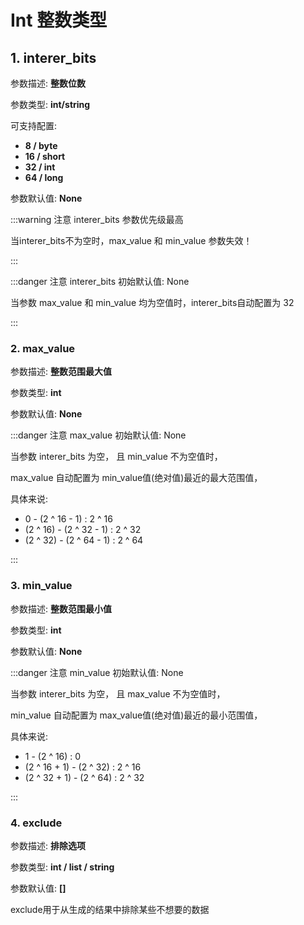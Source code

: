 # Int 整数类型

## 1. interer_bits

参数描述: <b class="grey-bg"> 整数位数 </b>

参数类型: <b class="pink-color grey-bg"> int/string </b>

可支持配置:
* <b class="vue-color grey-bg"> 8   /  byte    </b>
* <b class="vue-color grey-bg"> 16  /  short  </b>
* <b class="vue-color grey-bg"> 32  /  int    </b>
* <b class="vue-color grey-bg"> 64  /  long   </b>

参数默认值: <b class="grey-bg"> None </b>

:::warning 注意
interer_bits 参数优先级最高

当interer_bits不为空时，max_value 和 min_value 参数失效！

:::

:::danger 注意
interer_bits 初始默认值: None

当参数 max_value 和 min_value 均为空值时，interer_bits自动配置为 32

:::

### 2. max_value

参数描述: <b class="grey-bg"> 整数范围最大值 </b>

参数类型: <b class="pink-color grey-bg"> int </b>

参数默认值: <b class="grey-bg"> None </b>

:::danger 注意
max_value 初始默认值: None

当参数 interer_bits 为空， 且 min_value 不为空值时，

max_value 自动配置为 min_value值(绝对值)最近的最大范围值，

具体来说:

* 0 - (2 ^ 16 - 1) :  2 ^ 16
* (2 ^ 16) - (2 ^ 32 - 1) :  2 ^ 32
* (2 ^ 32) - (2 ^ 64 - 1) :  2 ^ 64

:::

### 3. min_value

参数描述: <b class="grey-bg"> 整数范围最小值 </b>

参数类型: <b class="pink-color grey-bg"> int </b>

参数默认值: <b class="grey-bg"> None </b>

:::danger 注意
min_value 初始默认值: None

当参数 interer_bits 为空， 且 max_value 不为空值时，

min_value 自动配置为 max_value值(绝对值)最近的最小范围值，

具体来说:

* 1 - (2 ^ 16) :  0
* (2 ^ 16 + 1) - (2 ^ 32) :  2 ^ 16
* (2 ^ 32 + 1) - (2 ^ 64) :  2 ^ 32

:::

### 4. exclude

参数描述: <b class="grey-bg"> 排除选项 </b>

参数类型: <b class="pink-color grey-bg"> int / list / string </b>

参数默认值: <b class="grey-bg"> [] </b>

exclude用于从生成的结果中排除某些不想要的数据
